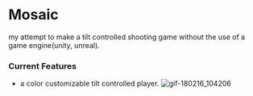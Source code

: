 # Mosaic
my attempt to make a tilt controlled shooting game without the use of a game engine(unity, unreal).

### Current Features

* a color customizable tilt controlled player.
![gif-180216_104206](https://user-images.githubusercontent.com/19154934/36315682-501e805e-1306-11e8-8aab-097d07576bb9.gif)


